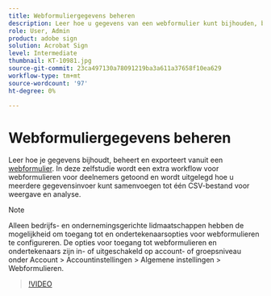 ```yaml
---
title: Webformuliergegevens beheren
description: Leer hoe u gegevens van een webformulier kunt bijhouden, beheren en exporteren
role: User, Admin
product: adobe sign
solution: Acrobat Sign
level: Intermediate
thumbnail: KT-10981.jpg
source-git-commit: 23ca497130a78091219ba3a611a37658f10ea629
workflow-type: tm+mt
source-wordcount: '97'
ht-degree: 0%

---
```


# Webformuliergegevens beheren

Leer hoe je gegevens bijhoudt, beheert en exporteert vanuit een [webformulier](webform.md). In deze zelfstudie wordt een extra workflow voor webformulieren voor deelnemers getoond en wordt uitgelegd hoe u meerdere gegevensinvoer kunt samenvoegen tot één CSV-bestand voor weergave en analyse.

>[!NOTE]
>
>Alleen bedrijfs- en ondernemingsgerichte lidmaatschappen hebben de mogelijkheid om toegang tot en ondertekenaarsopties voor webformulieren te configureren. De opties voor toegang tot webformulieren en ondertekenaars zijn in- of uitgeschakeld op account- of groepsniveau onder Account > Accountinstellingen > Algemene instellingen > Webformulieren.

>[!VIDEO](https://video.tv.adobe.com/v/3409607?hidetitle=true)
